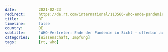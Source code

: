 ```yaml
---
date:          2021-02-23
redirect:      https://de.rt.com/international/113566-who-ende-pandemie-in-sicht/
title:         RT
timeline:      false
country:       DE
subtitle:      'WHO-Vertreter: Ende der Pandemie in Sicht – offenbar auch ohne Impfung'
categories:    [Wissenschaft, Impfung]
tags:          [rt, who]
---
```

